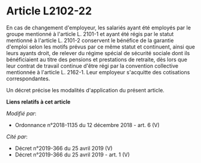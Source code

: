 # Article L2102-22

En cas de changement d'employeur, les salariés ayant été employés par le groupe mentionné à l'article L. 2101-1 et ayant été
régis par le statut mentionné à l'article L. 2101-2 conservent le bénéfice de la garantie d'emploi selon les motifs prévus
par ce même statut et continuent, ainsi que leurs ayants droit, de relever du régime spécial de sécurité sociale dont ils
bénéficiaient au titre des pensions et prestations de retraite, dès lors que leur contrat de travail continue d'être régi par
la convention collective mentionnée à l'article L. 2162-1. Leur employeur s'acquitte des cotisations correspondantes.

Un décret précise les modalités d'application du présent article.

**Liens relatifs à cet article**

_Modifié par_:

  - Ordonnance n°2018-1135 du 12 décembre 2018 - art. 6 (V)

_Cité par_:

  - Décret n°2019-366 du 25 avril 2019 (V)
  - Décret n°2019-366 du 25 avril 2019 - art. 1 (V)
